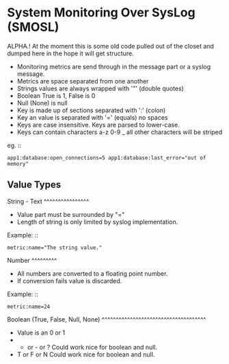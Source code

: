 
System Monitoring Over SysLog (SMOSL)
=======================================

ALPHA.! At the moment this is some old code pulled out of the closet and dumped here in the hope it will get structure.


* Monitoring metrics are send through in the message part or a syslog message.
* Metrics are space separated from one another
* Strings values are always wrapped with '"' (double quotes)
* Boolean True is 1, False is 0
* Null (None) is null
* Key is made up of sections separated with ':' (colon)
* Key an value is separated with '=' (equals) no spaces
* Keys are case insensitive. Keys are parsed to lower-case.
* Keys can contain characters a-z 0-9 _ all other characters will be striped

eg. ::

    app1:database:open_connections=5 app1:database:last_error="out of memory"


Value Types
-------------

String - Text
^^^^^^^^^^^^^^^^

* Value part must be surrounded by "="
* Length of string is only limited by syslog implementation.

Example: ::

    metric:name="The string value."

Number
^^^^^^^^^

* All numbers are converted to a floating point number.
* If conversion fails value is discarded.

Example: ::

    metric:name=24

Boolean (True, False, Null, None)
^^^^^^^^^^^^^^^^^^^^^^^^^^^^^^^^^^^^^

* Value is an 0 or 1
* + or - or ? Could work nice for boolean and null.
* T or F or N Could work nice for boolean and null.
